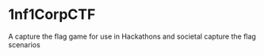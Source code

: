 # 1nf1CorpCTF
A capture the flag game for use in Hackathons and societal capture the flag scenarios 

